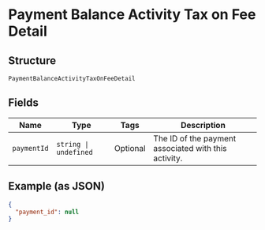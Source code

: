 
# Payment Balance Activity Tax on Fee Detail

## Structure

`PaymentBalanceActivityTaxOnFeeDetail`

## Fields

| Name | Type | Tags | Description |
|  --- | --- | --- | --- |
| `paymentId` | `string \| undefined` | Optional | The ID of the payment associated with this activity. |

## Example (as JSON)

```json
{
  "payment_id": null
}
```

